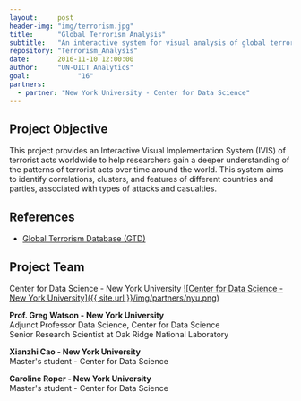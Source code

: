 ```yaml
---
layout:     post
header-img: "img/terrorism.jpg"
title:      "Global Terrorism Analysis"
subtitle:   "An interactive system for visual analysis of global terrorism."
repository: "Terrorism_Analysis"
date:       2016-11-10 12:00:00
author:     "UN-OICT Analytics"
goal:		     "16"
partners:
  - partner: "New York University - Center for Data Science"
---
```


Project Objective
------------

This project provides an Interactive Visual Implementation System (IVIS) of terrorist acts worldwide to help researchers gain a deeper understanding of the patterns of terrorist acts over time around the world. This system aims to identify correlations, clusters, and features of different countries and parties, associated with types of attacks and casualties.

References
------------


- [Global Terrorism Database (GTD)](https://www.start.umd.edu/gtd/)



Project Team
------------

<span class="caption text-muted">Center for Data Science - New York University</span>
[![Center for Data Science - New York University]({{ site.url }}/img/partners/nyu.png)](http://cds.nyu.edu/)

**Prof. Greg Watson - New York University**  
Adjunct Professor Data Science, Center for Data Science  
Senior Research Scientist at Oak Ridge National Laboratory


**Xianzhi Cao - New York University**  
Master's student - Center for Data Science


**Caroline Roper - New York University**  
Master's student - Center for Data Science
